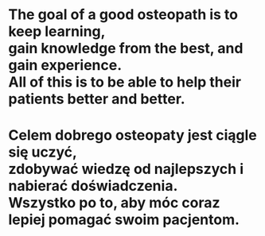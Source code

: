 # The goal of a good osteopath is to keep learning,<br/>gain knowledge from the best, and gain experience.<br/>All of this is to be able to help their patients better and better.

# Celem dobrego osteopaty jest ciągle się uczyć,<br/>zdobywać wiedzę od najlepszych i nabierać doświadczenia.</br>Wszystko po to, aby móc coraz lepiej pomagać swoim pacjentom.
